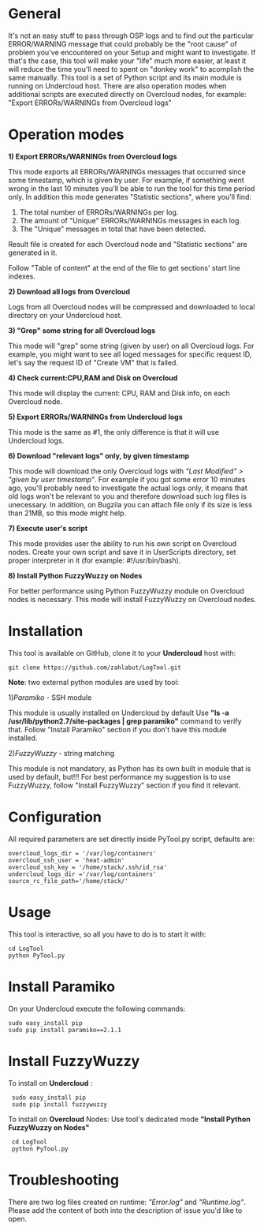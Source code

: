 # General
It's not an easy stuff to pass through OSP logs and to find out the particular ERROR/WARNING message that
could probably be the "root cause" of problem you've encountered on your Setup and might want to investigate.
If that's the case, this tool will make your "life" much more easier, at least it will reduce the time you'll need to spent on "donkey work" to acomplish the same manually.
This tool is a set of Python script and its main module is running on Undercloud host.
There are also operation modes when additional scripts are executed directly on Overcloud nodes, for example: "Export ERRORs/WARNINGs from Overcloud logs"

# Operation modes

**1) Export ERRORs/WARNINGs from Overcloud logs**

This mode exports all ERRORs/WARNINGs messages that occurred since some timestamp, which is given by user.
For example, if something went wrong in the last 10 minutes you'll be able to run the tool for this time period only.
In addition this mode generates "Statistic sections", where you'll find:
1) The total number of ERRORs/WARNINGs per log.
2) The amount of  "Unique" ERRORs/WARNINGs messages in each log.
3) The "Unique" messages in total that have been detected.

Result file is created for each Overcloud node and "Statistic sections" are generated in it.

Follow "Table of content" at the end of the file to get sections' start line indexes.

**2) Download all logs from Overcloud**

Logs from all Overcloud nodes will be compressed and downloaded to local directory on your Undercloud host.

**3) "Grep" some string for all Overcloud logs**

This mode will "grep" some string (given by user) on all Overcloud logs. For example, you might want to see all loged messages for specific request ID, let's say the request ID of "Create VM" that is failed.

**4) Check current:CPU,RAM and Disk on Overcloud**

This mode will display the current: CPU, RAM and Disk info, on each Overcloud node.

**5) Export ERRORs/WARNINGs from Undercloud logs**

This mode is the same as #1, the only difference is that it will use Undercloud logs.

**6) Download "relevant logs" only, by given timestamp**

This mode will download the only Overcloud logs with *"Last Modified" > "given by user timestamp"*.
For example if you got some error 10 minutes ago, you'll probably need to investigate the actual logs only, it means that old logs won't be relevant to you and therefore download such log files is unecessary.
In addition, on Bugzila you can attach file only if its size is less than 21MB, so this mode might help.

**7) Execute user's script**

This mode provides user the ability to run his own script on Overcloud nodes.
Create your own script and save it in UserScripts directory, set proper interpreter in it (for example: #!/usr/bin/bash).

**8)  Install Python FuzzyWuzzy on Nodes**

For better performance using Python FuzzyWuzzy module on Overcloud nodes is necessary.
This mode will install FuzzyWuzzy on Overcloud nodes.

# Installation
This tool is available on GitHub, clone it to your **Undercloud** host with:

    git clone https://github.com/zahlabut/LogTool.git

**Note**: two external python modules are used by tool:

1)_Paramiko_ - SSH module

This module is usually installed on Undercloud by default
Use **"ls -a /usr/lib/python2.7/site-packages | grep paramiko"** command to verify that.
Follow "Install Paramiko" section if you don't have this module installed.

2)_FuzzyWuzzy_ - string matching

This module is not mandatory, as Python has its own built in module that is used by default, but!!!
For best performance my suggestion is to use FuzzyWuzzy, follow "Install FuzzyWuzzy" section if you find it relevant.

# Configuration
All required parameters are set directly inside PyTool.py script, defaults are:

    overcloud_logs_dir = '/var/log/containers'
    overcloud_ssh_user = 'heat-admin'
    overcloud_ssh_key = '/home/stack/.ssh/id_rsa'
    undercloud_logs_dir ='/var/log/containers'
    source_rc_file_path='/home/stack/'



# Usage
This tool is interactive, so all you have to do is to start it with:

    cd LogTool
    python PyTool.py

# Install Paramiko
On your Undercloud execute the following commands:

    sudo easy_install pip
    sudo pip install paramiko==2.1.1

# Install FuzzyWuzzy
   To install on **Undercloud** :

     sudo easy_install pip
     sudo pip install fuzzywuzzy
   To install on **Overcloud** Nodes:
   Use tool's dedicated mode **"Install Python FuzzyWuzzy on Nodes"**

     cd LogTool
     python PyTool.py

# Troubleshooting
There are two log files created on runtime: _"Error.log"_ and _"Runtime.log"_.
Please add the content of both into the description of issue you'd like to open.

